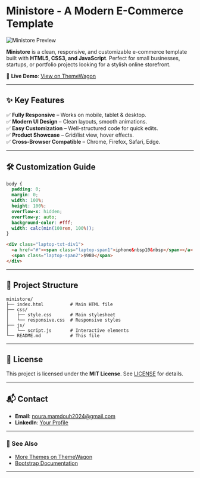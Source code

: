 # **Ministore - A Modern E-Commerce Template**

![Ministore Preview](./Ministore-Screenshot.png)

**Ministore** is a clean, responsive, and customizable e-commerce template built with **HTML5, CSS3, and JavaScript**. Perfect for small businesses, startups, or portfolio projects looking for a stylish online storefront.

🔗 **Live Demo**: [View on ThemeWagon](https://noura201.github.io/Ecommerce-Projects/01_MiniStore_Project)

---

## **✨ Key Features**

✅ **Fully Responsive** – Works on mobile, tablet & desktop.  
✅ **Modern UI Design** – Clean layouts, smooth animations.  
✅ **Easy Customization** – Well-structured code for quick edits.  
✅ **Product Showcase** – Grid/list view, hover effects.  
✅ **Cross-Browser Compatible** – Chrome, Firefox, Safari, Edge.

---

## **🛠 Customization Guide**

```css
body {
  padding: 0;
  margin: 0;
  width: 100%;
  height: 100%;
  overflow-x: hidden;
  overflow-y: auto;
  background-color: #fff;
  width: calc(min(100rem, 100%));
}
```

```html
<div class="laptop-txt-div1">
  <a href="#"><span class="laptop-span1">iphone&nbsp10&nbsp</span></a>
  <span class="laptop-span2">$980</span>
</div>
```

---

## **📁 Project Structure**

```plaintext
ministore/
├── index.html          # Main HTML file
├── css/
│   ├── style.css       # Main stylesheet
│   └── responsive.css  # Responsive styles
├── js/
│   └── script.js       # Interactive elements
└── README.md           # This file
```

---

## **📜 License**

This project is licensed under the **MIT License**. See [LICENSE](./LICENSE.txt) for details.

---

## **📬 Contact**

- **Email**: noura.mamdouh2024@gmail.com
- **LinkedIn**: [Your Profile](https://www.linkedin.com/in/noura-mamdouh/)

---

### **🔗 See Also**

- [More Themes on ThemeWagon](https://themewagon.com)
- [Bootstrap Documentation](https://getbootstrap.com/docs/)

---
